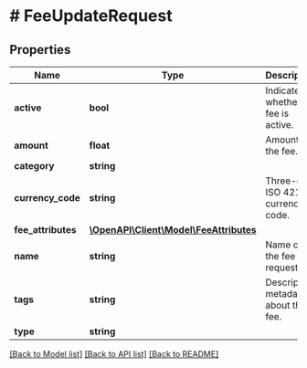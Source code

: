 # # FeeUpdateRequest

## Properties

Name | Type | Description | Notes
------------ | ------------- | ------------- | -------------
**active** | **bool** | Indicates whether the fee is active. | [optional] [default to true]
**amount** | **float** | Amount of the fee. | [optional]
**category** | **string** |  | [optional]
**currency_code** | **string** | Three-digit ISO 4217 currency code. | [optional]
**fee_attributes** | [**\OpenAPI\Client\Model\FeeAttributes**](FeeAttributes.md) |  | [optional]
**name** | **string** | Name of the fee request. | [optional]
**tags** | **string** | Descriptive metadata about the fee. | [optional]
**type** | **string** |  | [optional]

[[Back to Model list]](../../README.md#models) [[Back to API list]](../../README.md#endpoints) [[Back to README]](../../README.md)
